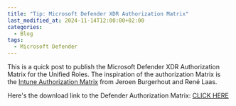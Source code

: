 ```yaml
---
title: "Tip: Microsoft Defender XDR Authorization Matrix"
last_modified_at: 2024-11-14T12:00:00+02:00
categories:
  - Blog
tags:
  - Microsoft Defender
---
```


This is a quick post to publish the Microsoft Defender XDR Authorization Matrix for the Unified Roles. The inspiration of the authorization Matrix is the [Intune Authorization Matrix](https://github.com/BurgerhoutJ/scripts/blob/c26a221d58eb786733afc2b351fabf74a15971c2/Microsoft_Intune_Authorization_Matrix_v1.4.xlsx) from Jeroen Burgerhout and René Laas.

Here's the download link to the Defender Authorization Matrix: [CLICK HERE](https://github.com/DiegoDerksen/diegoderksen.github.io/blob/61cba2c1a3a97646d9bee69ff7ee452fb6f8435e/assets/Microsoft_Defender_Defender_XDR_Authorization_Matrix_Template_v1.0.xlsx)
